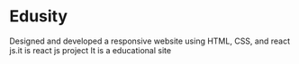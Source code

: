 # Edusity
Designed and developed a responsive website using HTML, CSS, and react js.it is react js project
It is a educational site 
